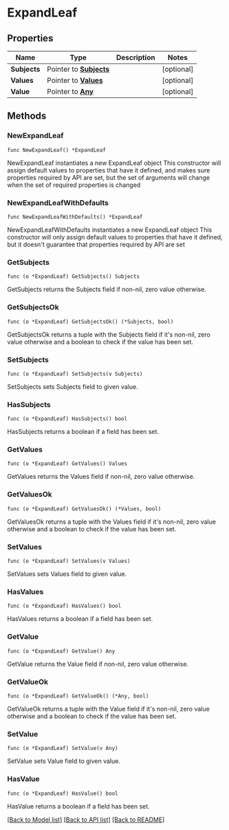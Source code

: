 # ExpandLeaf

## Properties

Name | Type | Description | Notes
------------ | ------------- | ------------- | -------------
**Subjects** | Pointer to [**Subjects**](Subjects.md) |  | [optional] 
**Values** | Pointer to [**Values**](Values.md) |  | [optional] 
**Value** | Pointer to [**Any**](Any.md) |  | [optional] 

## Methods

### NewExpandLeaf

`func NewExpandLeaf() *ExpandLeaf`

NewExpandLeaf instantiates a new ExpandLeaf object
This constructor will assign default values to properties that have it defined,
and makes sure properties required by API are set, but the set of arguments
will change when the set of required properties is changed

### NewExpandLeafWithDefaults

`func NewExpandLeafWithDefaults() *ExpandLeaf`

NewExpandLeafWithDefaults instantiates a new ExpandLeaf object
This constructor will only assign default values to properties that have it defined,
but it doesn't guarantee that properties required by API are set

### GetSubjects

`func (o *ExpandLeaf) GetSubjects() Subjects`

GetSubjects returns the Subjects field if non-nil, zero value otherwise.

### GetSubjectsOk

`func (o *ExpandLeaf) GetSubjectsOk() (*Subjects, bool)`

GetSubjectsOk returns a tuple with the Subjects field if it's non-nil, zero value otherwise
and a boolean to check if the value has been set.

### SetSubjects

`func (o *ExpandLeaf) SetSubjects(v Subjects)`

SetSubjects sets Subjects field to given value.

### HasSubjects

`func (o *ExpandLeaf) HasSubjects() bool`

HasSubjects returns a boolean if a field has been set.

### GetValues

`func (o *ExpandLeaf) GetValues() Values`

GetValues returns the Values field if non-nil, zero value otherwise.

### GetValuesOk

`func (o *ExpandLeaf) GetValuesOk() (*Values, bool)`

GetValuesOk returns a tuple with the Values field if it's non-nil, zero value otherwise
and a boolean to check if the value has been set.

### SetValues

`func (o *ExpandLeaf) SetValues(v Values)`

SetValues sets Values field to given value.

### HasValues

`func (o *ExpandLeaf) HasValues() bool`

HasValues returns a boolean if a field has been set.

### GetValue

`func (o *ExpandLeaf) GetValue() Any`

GetValue returns the Value field if non-nil, zero value otherwise.

### GetValueOk

`func (o *ExpandLeaf) GetValueOk() (*Any, bool)`

GetValueOk returns a tuple with the Value field if it's non-nil, zero value otherwise
and a boolean to check if the value has been set.

### SetValue

`func (o *ExpandLeaf) SetValue(v Any)`

SetValue sets Value field to given value.

### HasValue

`func (o *ExpandLeaf) HasValue() bool`

HasValue returns a boolean if a field has been set.


[[Back to Model list]](../README.md#documentation-for-models) [[Back to API list]](../README.md#documentation-for-api-endpoints) [[Back to README]](../README.md)


